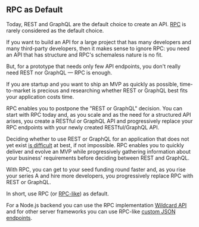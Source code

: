 ## RPC as Default

Today,
REST and GraphQL are the default choice to create an API.
[RPC](/docs/what-is-rpc.md#what-is-rpc)
is rarely considered as the default choice.

If you want to build an API
for a large project that has many developers and many third-party developers,
then it makes sense to ignore RPC:
you need an API that has structure and RPC's schemaless nature is no fit.

But,
for a prototype that needs only few API endpoints,
you don't really need REST nor GraphQL &mdash; RPC is enough.

If you are startup and you want to ship an MVP as quickly as possible,
time-to-market is precious and researching whether REST or GraphQL
best fits your application
costs time.

RPC enables you to postpone the "REST or GraphQL" decision.
You can start with RPC today and,
as you scale and as the need for a structured API arises,
you create a RESTful or GraphQL API
and progressively replace your RPC endpoints with your newly created RESTful/GraphQL API.

Deciding whether to use REST or GraphQL for an application that does not yet exist [is difficult](/docs/blog/rest-or-graphql.md#rest-or-graphql-a-simple-and-unexpected-answer) at best, if not impossible.
RPC enables you to quickly deliver and evolve an MVP
while progressively gathering information about your business' requirements before deciding between REST and GraphQL.

With RPC,
you can get to your seed funding round faster
and, as you rise your series A and hire more developers,
you progressively replace RPC with REST or GraphQL.

In short,
use RPC (or
[RPC-like](/docs/blog/rest-and-rpc-like.md#rpc-like))
as default.

For a Node.js backend you can use the RPC implementation
[Wildcard API](https://github.com/reframejs/wildcard-api#readme)
and for other server frameworks
you can use RPC-like [custom JSON endpoints](/docs/blog/rest-rpc.md#custom-json-endpoints).


